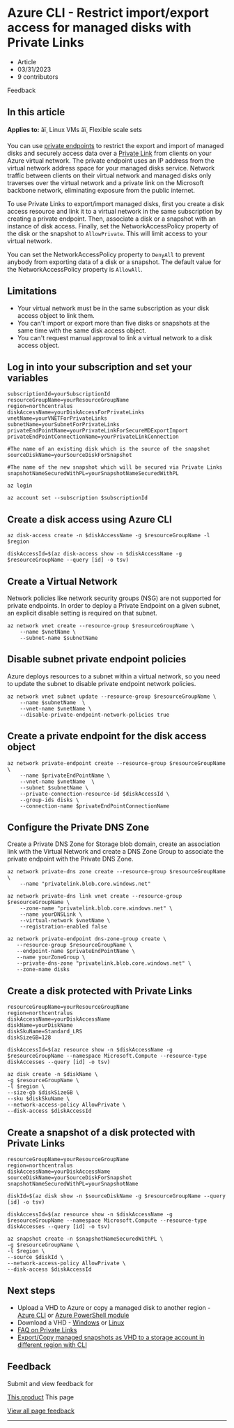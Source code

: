 # Azure CLI - Restrict import/export access for managed disks with Private Links

* Article
* 03/31/2023
* 9 contributors

Feedback

## In this article

**Applies to:** âï¸ Linux VMs âï¸ Flexible scale sets

You can use [private endpoints](../../private-link/private-endpoint-overview) to restrict the export and import of managed disks and securely access data over a [Private Link](../../private-link/private-link-overview) from clients on your Azure virtual network. The private endpoint uses an IP address from the virtual network address space for your managed disks service. Network traffic between clients on their virtual network and managed disks only traverses over the virtual network and a private link on the Microsoft backbone network, eliminating exposure from the public internet.

To use Private Links to export/import managed disks, first you create a disk access resource and link it to a virtual network in the same subscription by creating a private endpoint. Then, associate a disk or a snapshot with an instance of disk access. Finally, set the NetworkAccessPolicy property of the disk or the snapshot to `AllowPrivate`. This will limit access to your virtual network.

You can set the NetworkAccessPolicy property to `DenyAll` to prevent anybody from exporting data of a disk or a snapshot. The default value for the NetworkAccessPolicy property is `AllowAll`.

## Limitations

* Your virtual network must be in the same subscription as your disk access object to link them.
* You can't import or export more than five disks or snapshots at the same time with the same disk access object.
* You can't request manual approval to link a virtual network to a disk access object.

## Log in into your subscription and set your variables

```
subscriptionId=yourSubscriptionId
resourceGroupName=yourResourceGroupName
region=northcentralus
diskAccessName=yourDiskAccessForPrivateLinks
vnetName=yourVNETForPrivateLinks
subnetName=yourSubnetForPrivateLinks
privateEndPointName=yourPrivateLinkForSecureMDExportImport
privateEndPointConnectionName=yourPrivateLinkConnection

#The name of an existing disk which is the source of the snapshot
sourceDiskName=yourSourceDiskForSnapshot

#The name of the new snapshot which will be secured via Private Links
snapshotNameSecuredWithPL=yourSnapshotNameSecuredWithPL

az login

az account set --subscription $subscriptionId

```

## Create a disk access using Azure CLI

```
az disk-access create -n $diskAccessName -g $resourceGroupName -l $region

diskAccessId=$(az disk-access show -n $diskAccessName -g $resourceGroupName --query [id] -o tsv)

```

## Create a Virtual Network

Network policies like network security groups (NSG) are not supported for private endpoints. In order to deploy a Private Endpoint on a given subnet, an explicit disable setting is required on that subnet.

```
az network vnet create --resource-group $resourceGroupName \
    --name $vnetName \
    --subnet-name $subnetName

```

## Disable subnet private endpoint policies

Azure deploys resources to a subnet within a virtual network, so you need to update the subnet to disable private endpoint network policies.

```
az network vnet subnet update --resource-group $resourceGroupName \
    --name $subnetName  \
    --vnet-name $vnetName \
    --disable-private-endpoint-network-policies true

```

## Create a private endpoint for the disk access object

```
az network private-endpoint create --resource-group $resourceGroupName \
    --name $privateEndPointName \
    --vnet-name $vnetName  \
    --subnet $subnetName \
    --private-connection-resource-id $diskAccessId \
    --group-ids disks \
    --connection-name $privateEndPointConnectionName

```

## Configure the Private DNS Zone

Create a Private DNS Zone for Storage blob domain, create an association link with the Virtual Network
and create a DNS Zone Group to associate the private endpoint with the Private DNS Zone.

```
az network private-dns zone create --resource-group $resourceGroupName \
    --name "privatelink.blob.core.windows.net"

az network private-dns link vnet create --resource-group $resourceGroupName \
    --zone-name "privatelink.blob.core.windows.net" \
    --name yourDNSLink \
    --virtual-network $vnetName \
    --registration-enabled false 

az network private-endpoint dns-zone-group create \
   --resource-group $resourceGroupName \
   --endpoint-name $privateEndPointName \
   --name yourZoneGroup \
   --private-dns-zone "privatelink.blob.core.windows.net" \
   --zone-name disks

```

## Create a disk protected with Private Links

```
resourceGroupName=yourResourceGroupName
region=northcentralus
diskAccessName=yourDiskAccessName
diskName=yourDiskName
diskSkuName=Standard_LRS
diskSizeGB=128

diskAccessId=$(az resource show -n $diskAccessName -g $resourceGroupName --namespace Microsoft.Compute --resource-type diskAccesses --query [id] -o tsv)

az disk create -n $diskName \
-g $resourceGroupName \
-l $region \
--size-gb $diskSizeGB \
--sku $diskSkuName \
--network-access-policy AllowPrivate \
--disk-access $diskAccessId 

```

## Create a snapshot of a disk protected with Private Links

```
resourceGroupName=yourResourceGroupName
region=northcentralus
diskAccessName=yourDiskAccessName
sourceDiskName=yourSourceDiskForSnapshot
snapshotNameSecuredWithPL=yourSnapshotName

diskId=$(az disk show -n $sourceDiskName -g $resourceGroupName --query [id] -o tsv)

diskAccessId=$(az resource show -n $diskAccessName -g $resourceGroupName --namespace Microsoft.Compute --resource-type diskAccesses --query [id] -o tsv)

az snapshot create -n $snapshotNameSecuredWithPL \
-g $resourceGroupName \
-l $region \
--source $diskId \
--network-access-policy AllowPrivate \
--disk-access $diskAccessId 

```

## Next steps

* Upload a VHD to Azure or copy a managed disk to another region - [Azure CLI](disks-upload-vhd-to-managed-disk-cli) or [Azure PowerShell module](../windows/disks-upload-vhd-to-managed-disk-powershell)
* Download a VHD - [Windows](../windows/download-vhd) or [Linux](download-vhd)
* [FAQ on Private Links](../faq-for-disks#private-links-for-managed-disks)
* [Export/Copy managed snapshots as VHD to a storage account in different region with CLI](/en-us/previous-versions/azure/virtual-machines/scripts/virtual-machines-cli-sample-copy-managed-disks-vhd)

## Feedback

Submit and view feedback for

[This product](https://feedback.azure.com/d365community/forum/ec2f1827-be25-ec11-b6e6-000d3a4f0f1c)
This page

[View all page feedback](https://github.com/MicrosoftDocs/azure-docs/issues)

---
